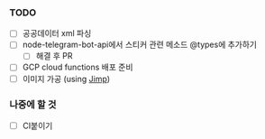 ### TODO
- [ ] 공공데이터 xml 파싱
- [ ] node-telegram-bot-api에서 스티커 관련 메소드 @types에 추가하기
  - [ ] 해결 후 PR
- [ ] GCP cloud functions 배포 준비
- [ ] 이미지 가공 (using [Jimp](https://github.com/oliver-moran/jimp))

### 나중에 할 것
- [ ] CI붙이기